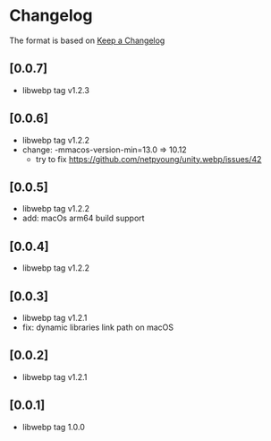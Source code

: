# Changelog

The format is based on [Keep a Changelog](https://keepachangelog.com/en/1.0.0/)

## [0.0.7]

- libwebp tag v1.2.3

## [0.0.6]

- libwebp tag v1.2.2
- change: -mmacos-version-min=13.0 => 10.12
  - try to fix https://github.com/netpyoung/unity.webp/issues/42


## [0.0.5]

- libwebp tag v1.2.2
- add: macOs arm64 build support

## [0.0.4]

- libwebp tag v1.2.2

## [0.0.3]

- libwebp tag v1.2.1
- fix: dynamic libraries link path on macOS

## [0.0.2]

- libwebp tag v1.2.1

## [0.0.1]

- libwebp tag 1.0.0
